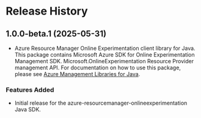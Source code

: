 # Release History

## 1.0.0-beta.1 (2025-05-31)

- Azure Resource Manager Online Experimentation client library for Java. This package contains Microsoft Azure SDK for Online Experimentation Management SDK. Microsoft.OnlineExperimentation Resource Provider management API. For documentation on how to use this package, please see [Azure Management Libraries for Java](https://aka.ms/azsdk/java/mgmt).
### Features Added

- Initial release for the azure-resourcemanager-onlineexperimentation Java SDK.
